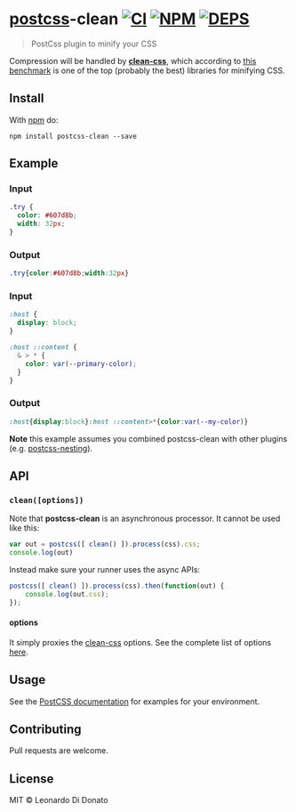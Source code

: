 # [postcss][postcss]-clean [![CI](https://img.shields.io/travis/leodido/postcss-clean/master.svg?style=flat-square)][ci] [![NPM](https://img.shields.io/npm/v/postcss-clean.svg?style=flat-square)][npm] [![DEPS](https://img.shields.io/gemnasium/leodido/postcss-clean.svg?style=flat-square)][deps]

> PostCss plugin to minify your CSS

Compression will be handled by **[clean-css][clean-css]**, which according to [this benchmark](http://goalsmashers.github.io/css-minification-benchmark) is one of the top (probably the best) libraries for minifying CSS.

## Install

With [npm](https://npmjs.org/package/postcss-clean) do:

```
npm install postcss-clean --save
```

## Example

### Input

```css
.try {
  color: #607d8b;
  width: 32px;
}
```

### Output

```css
.try{color:#607d8b;width:32px}
```

### Input

```css
:host {
  display: block;
}

:host ::content {
  & > * {
    color: var(--primary-color);
  }
}
```

### Output

```css
:host{display:block}:host ::content>*{color:var(--my-color)}
```

**Note** this example assumes you combined postcss-clean with other plugins (e.g. [postcss-nesting][postcss-nesting]).

## API

### `clean([options])`

Note that **postcss-clean** is an asynchronous processor. It cannot be used like this:

```javascript
var out = postcss([ clean() ]).process(css).css;
console.log(out)
```

Instead make sure your runner uses the async APIs:

```javascript
postcss([ clean() ]).process(css).then(function(out) {
    console.log(out.css);
});
```

#### options

It simply proxies the [clean-css][clean-css] options. See the complete list of options [here][clean-css-opts].

## Usage

See the [PostCSS documentation](https://github.com/postcss/postcss#usage) for examples for your environment.

## Contributing

Pull requests are welcome.

## License

MIT © Leonardo Di Donato

[clean-css]:       http://github.com/jakubpawlowicz/clean-css
[clean-css-opts]:  https://github.com/jakubpawlowicz/clean-css/tree/3.4#how-to-use-clean-css-api
[ci]:              https://travis-ci.org/leodido/postcss-clean
[deps]:            https://gemnasium.com/leodido/postcss-clean
[postcss]:         https://github.com/postcss/postcss
[postcss-nesting]: https://github.com/jonathantneal/postcss-nesting
[npm]:             https://www.npmjs.com/package/postcss-clean
